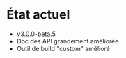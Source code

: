 <!SLIDE>

# État actuel

* v3.0.0-beta.5
* Doc des API grandement améliorée
* Outil de build "custom" amélioré
